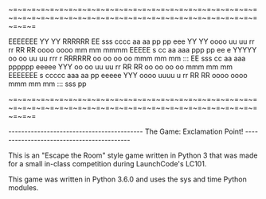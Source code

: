 ~=~=~=~=~=~=~=~=~=~=~=~=~=~=~=~=~=~=~=~=~=~=~=~=~=~=~=~=~=~=~=~=~=~=~=~=~=~=~=~=~=~=~=~=~=~=~=~=~=~=~=~=~=~=~=~=~=

  EEEEEEE                                     YY   YY                       RRRRRR
  EE       sss    cccc   aa aa pp pp     eee  YY   YY  oooo  uu   uu rr rr  RR   RR  oooo   oooo  mm mm mmmm
  EEEEE   s     cc      aa aaa ppp  pp ee   e  YYYYY  oo  oo uu   uu rrr  r RRRRRR  oo  oo oo  oo mmm  mm  mm :::
  EE       sss  cc     aa  aaa pppppp  eeeee    YYY   oo  oo uu   uu rr     RR  RR  oo  oo oo  oo mmm  mm  mm
  EEEEEEE     s  ccccc  aaa aa pp       eeeee   YYY    oooo   uuuu u rr     RR   RR  oooo   oooo  mmm  mm  mm :::
           sss                 pp

~=~=~=~=~=~=~=~=~=~=~=~=~=~=~=~=~=~=~=~=~=~=~=~=~=~=~=~=~=~=~=~=~=~=~=~=~=~=~=~=~=~=~=~=~=~=~=~=~=~=~=~=~=~=~=~=~=

------------------------------------------ The Game: Exclamation Point! ------------------------------------------


This is an "Escape the Room" style game written in Python 3 that was made for a small in-class competition during LaunchCode's LC101.



This game was written in Python 3.6.0 and uses the sys and time Python modules.
